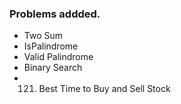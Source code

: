 ### Problems addded.

-   Two Sum
-   IsPalindrome
-   Valid Palindrome
-   Binary Search
-   121. Best Time to Buy and Sell Stock
